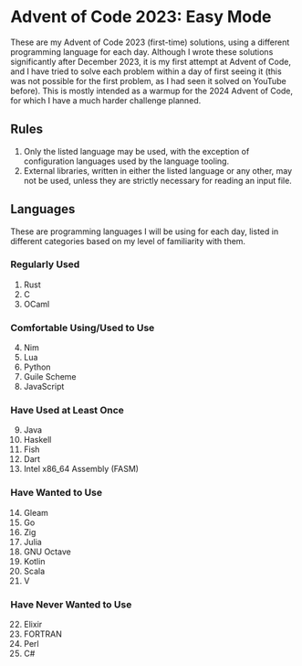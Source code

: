 # Advent of Code 2023: Easy Mode

These are my Advent of Code 2023 (first-time) solutions, using a different programming language for each day. Although I wrote these solutions significantly after December 2023, it is my first attempt at Advent of Code, and I have tried to solve each problem within a day of first seeing it (this was not possible for the first problem, as I had seen it solved on YouTube before). This is mostly intended as a warmup for the 2024 Advent of Code, for which I have a much harder challenge planned.

## Rules

1. Only the listed language may be used, with the exception of configuration languages used by the language tooling.
2. External libraries, written in either the listed language or any other, may not be used, unless they are strictly necessary for reading an input file.

## Languages

These are programming languages I will be using for each day, listed in different categories based on my level of familiarity with them.

### Regularly Used

1.  Rust
2.  C
3.  OCaml

### Comfortable Using/Used to Use

4.  Nim
5.  Lua
6.  Python
7.  Guile Scheme
8.  JavaScript

### Have Used at Least Once

9.  Java
10. Haskell
11. Fish
12. Dart
13. Intel x86_64 Assembly (FASM)

### Have Wanted to Use

14. Gleam
15. Go
16. Zig
17. Julia
18. GNU Octave
19. Kotlin
20. Scala
21. V

### Have Never Wanted to Use

22. Elixir
23. FORTRAN
24. Perl
25. C#
